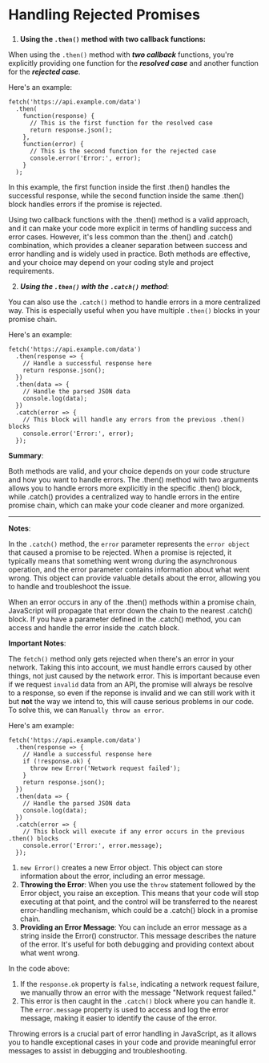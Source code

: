 <h1>Handling Rejected Promises</h1>

###

1) **Using the ```.then()``` method with two callback functions:**

When using the ```.then()``` method with ***two callback*** functions, you're explicitly providing one function for the ***resolved case*** and another function for the ***rejected case***.

Here's an example:

```
fetch('https://api.example.com/data')
  .then(
    function(response) {
      // This is the first function for the resolved case
      return response.json();
    },
    function(error) {
      // This is the second function for the rejected case
      console.error('Error:', error);
    }
  );
```
In this example, the first function inside the first .then() handles the successful response, while the second function inside the same .then() block handles errors if the promise is rejected.

Using two callback functions with the .then() method is a valid approach, and it can make your code more explicit in terms of handling success and error cases. However, it's less common than the .then() and .catch() combination, which provides a cleaner separation between success and error handling and is widely used in practice. Both methods are effective, and your choice may depend on your coding style and project requirements.

2) ***Using the ```.then()``` with the ```.catch()``` method***:

You can also use the ```.catch()``` method to handle errors in a more centralized way. This is especially useful when you have multiple ```.then()``` blocks in your promise chain.

Here's an example:

```
fetch('https://api.example.com/data')
  .then(response => {
    // Handle a successful response here
    return response.json();
  })
  .then(data => {
    // Handle the parsed JSON data
    console.log(data);
  })
  .catch(error => {
    // This block will handle any errors from the previous .then() blocks
    console.error('Error:', error);
  });
```

**Summary**:

Both methods are valid, and your choice depends on your code structure and how you want to handle errors. The .then() method with two arguments allows you to handle errors more explicitly in the specific .then() block, while .catch() provides a centralized way to handle errors in the entire promise chain, which can make your code cleaner and more organized.

***
**Notes**:

In the ```.catch()``` method, the ```error``` parameter represents the ```error object``` that caused a promise to be rejected. 
When a promise is rejected, it typically means that something went wrong during the asynchronous operation, and the error parameter contains information about what went wrong. 
This object can provide valuable details about the error, allowing you to handle and troubleshoot the issue.

When an error occurs in any of the .then() methods within a promise chain, JavaScript will propagate that error down the chain to the nearest .catch() block. 
If you have a parameter defined in the .catch() method, you can access and handle the error inside the .catch block.

**Important Notes**:

The ```fetch()``` method only gets rejected when there's an error in your network. Taking this into account, we must handle errors caused by other things, not just caused by the network error.
This is important because even if we request ```invalid``` data from an API, the promise will always be resolve to a response, so even if the reponse is invalid and we can still work with it but **not** the way we intend to,
this will cause serious problems in our code. To solve this, we can ```Manually throw an error```.

Here's am example:

```
fetch('https://api.example.com/data')
  .then(response => {
    // Handle a successful response here
    if (!response.ok) {
      throw new Error('Network request failed');
    }
    return response.json();
  })
  .then(data => {
    // Handle the parsed JSON data
    console.log(data);
  })
  .catch(error => {
    // This block will execute if any error occurs in the previous .then() blocks
    console.error('Error:', error.message);
  });
```

1) ```new Error()``` creates a new Error object. This object can store information about the error, including an error message.
2) **Throwing the Error**: When you use the ```throw``` statement followed by the Error object, you raise an exception. 
This means that your code will stop executing at that point, and the control will be transferred to the nearest error-handling mechanism, 
which could be a .catch() block in a promise chain.
3) **Providing an Error Message**: You can include an error message as a string inside the Error() constructor. 
This message describes the nature of the error. It's useful for both debugging and providing context about what went wrong.

In the code above:

1) If the ```response.ok``` property is ```false```, indicating a network request failure, we manually throw an error with the message "Network request failed."
2) This error is then caught in the ```.catch()``` block where you can handle it. The ```error.message``` property is used to access and log the error message, making it easier to identify the cause of the error.

Throwing errors is a crucial part of error handling in JavaScript, as it allows you to handle exceptional cases in your code and provide meaningful error messages to assist in debugging and troubleshooting.

